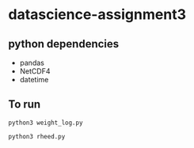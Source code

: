 # datascience-assignment3

## python dependencies
- pandas
- NetCDF4
- datetime

## To run
`python3 weight_log.py`

`python3 rheed.py`
